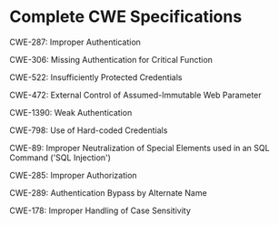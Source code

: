 

# Complete CWE Specifications

CWE-287: Improper Authentication

CWE-306: Missing Authentication for Critical Function

CWE-522: Insufficiently Protected Credentials

CWE-472: External Control of Assumed-Immutable Web Parameter

CWE-1390: Weak Authentication

CWE-798: Use of Hard-coded Credentials

CWE-89: Improper Neutralization of Special Elements used in an SQL Command ('SQL Injection')

CWE-285: Improper Authorization

CWE-289: Authentication Bypass by Alternate Name

CWE-178: Improper Handling of Case Sensitivity